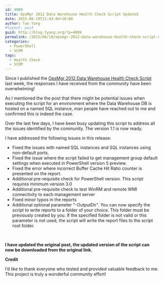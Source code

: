 ```yaml
---
id: 4009
title: OpsMgr 2012 Data Warehouse Health Check Script Updated
date: 2015-06-19T21:43:04+10:00
author: Tao Yang
#layout: post
guid: http://blog.tyang.org/?p=4009
permalink: /2015/06/19/opsmgr-2012-data-warehouse-health-check-script-updated/
categories:
  - PowerShell
  - SCOM
tags:
  - Health Check
  - SCOM
---
```

Since I published the <a href="http://blog.tyang.org/2015/06/11/opsmgr-2012-data-warehouse-health-check-script/" target="_blank">OpsMgr 2012 Data Warehouse Health Check Script</a> last week, the responses I have received from the community have been overwhelming!

As I mentioned the the post that there might be potential issues when executing the script for an environment where the Data Warehouse DB is hosted on a named SQL instance, man people have reached out to me and confirmed this is indeed the case.

Over the last few days, I have been busy updating this script to address all the issues identified by the community. The version 1.1 is now ready.

I have addressed the following issues in this release:
<ul>
	<li>Fixed the issues with named SQL instances and SQL instances using non-default ports.</li>
	<li>Fixed the issue where the script failed to get management group default settings when executed in PowerShell version 5 preview.</li>
	<li>Fixed the error where incorrect Buffer Cache Hit Ratio counter is presented on the report.</li>
	<li>Additional pre-requisite check for PowerShell version. This script requires minimum version 3.0</li>
	<li>Additional pre-requisite check to test WinRM and remote WMI connectivity to each management server</li>
	<li>Fixed minor typos in the reports</li>
	<li>Additional optional parameter "-OutputDir". You can now specify the script to write reports to a folder of your choice. This folder must be previously created by you. If the specified folder is not valid or this parameter is not used, the script will write the report files to the script root folder.</li>
</ul>
&nbsp;

<strong>I have updated the original post, the updated version of the script can now be downloaded from the original link.</strong>

<strong>Credit</strong>

I’d like to thank everyone who tested and provided valuable feedback to me. This project is truly a wonderful community effort!